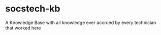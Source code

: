 # socstech-kb
A Knowledge Base with all knowledge ever accrued by every technician that worked here
